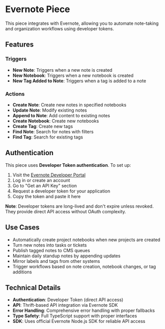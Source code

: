 # Evernote Piece

This piece integrates with Evernote, allowing you to automate note-taking and organization workflows using developer tokens.

## Features

### Triggers
- **New Note**: Triggers when a new note is created
- **New Notebook**: Triggers when a new notebook is created  
- **New Tag Added to Note**: Triggers when a tag is added to a note

### Actions
- **Create Note**: Create new notes in specified notebooks
- **Update Note**: Modify existing notes
- **Append to Note**: Add content to existing notes
- **Create Notebook**: Create new notebooks
- **Create Tag**: Create new tags
- **Find Note**: Search for notes with filters
- **Find Tag**: Search for existing tags

## Authentication

This piece uses **Developer Token authentication**. To set up:

1. Visit the [Evernote Developer Portal](https://dev.evernote.com/)
2. Log in or create an account
3. Go to "Get an API Key" section
4. Request a developer token for your application
5. Copy the token and paste it here

**Note**: Developer tokens are long-lived and don't expire unless revoked. They provide direct API access without OAuth complexity.

## Use Cases

- Automatically create project notebooks when new projects are created
- Turn new notes into tasks or tickets
- Publish tagged notes to CMS queues
- Maintain daily standup notes by appending updates
- Mirror labels and tags from other systems
- Trigger workflows based on note creation, notebook changes, or tag additions

## Technical Details

- **Authentication**: Developer Token (direct API access)
- **API**: Thrift-based API integration via Evernote SDK
- **Error Handling**: Comprehensive error handling with proper fallbacks
- **Type Safety**: Full TypeScript support with proper interfaces
- **SDK**: Uses official Evernote Node.js SDK for reliable API access
